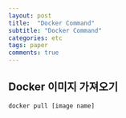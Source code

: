 ```yaml
---
layout: post
title:  "Docker Command"
subtitle: "Docker Command"
categories: etc
tags: paper
comments: true
---
```



## Docker 이미지 가져오기
```
docker pull [image name]
```
